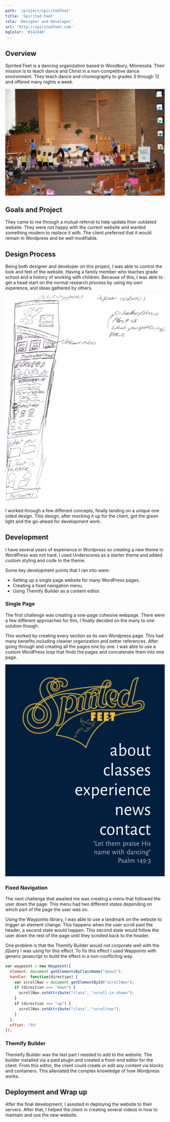 ```yaml
---
path: '/project/spiritedfeet'
title: 'Spirited Feet'
role: 'Designer and Developer'
url: 'http://spiritedfeet.com'
bgColor: '#142440'
---
```


## Overview

Spirited Feet is a dancing organization based in Woodbury, Minnesota. Their mission is to teach dance and Christ in a non-competitive dance environment. They teach dance and choreography to grades 3 through 12 and offered many nights a week.

![Spirited Feet in Action](./church-photo.jpg "Spirited Feet in Action")

## Goals and Project

They came to me through a mutual referral to help update their outdated website. They were not happy with the current website and wanted something modern to replace it with. The client preferred that it would remain in Wordpress and be well modifiable.

## Design Process

Being both designer and developer on this project, I was able to control the look and feel of the website. Having a family member who teaches grade school and a history of working with children. Because of this, I was able to get a head start on the normal research process by using my own experence, and ideas gathered by others.

![Notebook sketch](./notebook.png "Notebook Sketch")

I worked through a few different concepts, finally landing on a unique one sided design. This design, after mocking it up for the client, got the green light and the go-ahead for development work.

## Development

I have several years of experience in Wordpress so creating a new theme in WordPress was not hard. I used Underscores as a starter theme and added custom styling and code to the theme.

Some key development points that I ran into were:

* Setting up a single page website for many WordPress pages.
* Creating a fixed navigation menu.
* Using Themify Builder as a content editor.

### Single Page

The first challenge was creating a one-page cohesive webpage. There were a few different approaches for this, I finally decided on the many to one solution though.

This worked by creating every section as its own Wordpress page. This had many benefits including cleaner organization and better references. After going through and creating all the pages one by one. I was able to use a custom WordPress loop that finds the pages and concatenate them into one page.

![Sticky Navagation](./navstick.png "Sticky Navagation")

### Fixed Navigation

The next challenge that awaited me was creating a menu that followed the user down the page. This menu had two different states depending on which part of the page the user was on.

Using the Waypoints library, I was able to use a landmark on the website to trigger an element change. This happens when the user scroll past the header, a second state would happen. This second state would follow the user down the rest of the page until they scrolled back to the header.

One problem is that the Themify Builder would not corporate well with the jQuery I was using for this effect. To fix this effect I used Waypoints with generic javascript to build the effect in a non-conflicting way.

```js
var waypoint = new Waypoint({
  element: document.getElementsByClassName("about"),
  handler: function(direction) {
    var scrollNav = document.getElementById("scrollNav");
    if (direction === "down") {
      scrollNav.setAttribute("class", "scroll-is-shown");
    }
    if (direction === "up") {
      scrollNav.setAttribute("class", "scrollnav");
    }
  },
  offset: "5%"
});
```

### Themify Builder

Themeify Builder was the last part I needed to add to the website. The builder installed via a paid plugin and created a front-end editor for the client. From this editor, the client could create or edit any content via blocks and containers. This alleviated the complex knowledge of how Wordpress works.

## Deployment and Wrap up

After the final development, I assisted in deploying the website to their servers. After that, I helped the client in creating several videos in how to maintain and use the new website.
